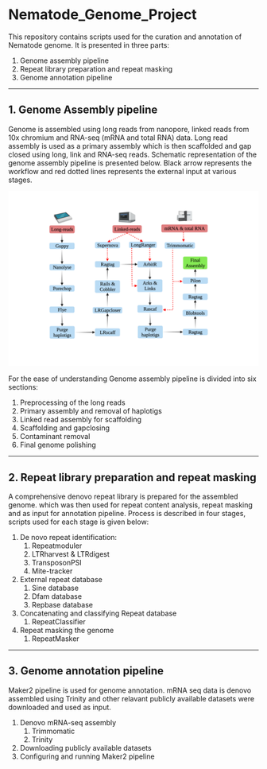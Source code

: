 # Nematode_Genome_Project

This repository contains scripts used for the curation and annotation of Nematode genome.
It is presented in three parts:

1. Genome assembly pipeline
2. Repeat library preparation and repeat masking
3. Genome annotation pipeline
---
## 1. Genome Assembly pipeline

Genome is assembled using long reads from nanopore, linked reads from 10x chromium and RNA-seq (mRNA and total RNA) data. Long read assembly is used as a primary assembly which is then scaffolded and gap closed using long, link and RNA-seq reads. Schematic representation of the genome assembly pipeline is presented below. Black arrow represents the workflow and red dotted lines represents the external input at various stages.

![Alt text](Nematode_genome_assembly_pipeline.png?raw=true "Title")


For the ease of understanding Genome assembly pipeline is divided into six sections: 
1. Preprocessing of the long reads
2. Primary assembly and removal of haplotigs
3. Linked read assembly for scaffolding
4. Scaffolding and gapclosing
5. Contaminant removal
6. Final genome polishing
---
## 2. Repeat library preparation and repeat masking

A comprehensive denovo repeat library is prepared for the assembled genome. which was then used for repeat content analysis, repeat masking and as input for annotation pipeline.
Process is described in four stages, scripts used for each stage is given below:
1. De novo repeat identification:
      1. Repeatmoduler
      2. LTRharvest & LTRdigest
      3. TransposonPSI
      4. Mite-tracker
2. External repeat database
      1. Sine database
      2. Dfam database
      3. Repbase database
3. Concatenating and classifying Repeat database
      1. RepeatClassifier
4. Repeat masking the genome
      1. RepeatMasker
---
## 3. Genome annotation pipeline
Maker2 pipeline is used for genome annotation. mRNA seq data is denovo assembled using Trinity and other relavant publicly available datasets were downloaded and used as input.

1. Denovo mRNA-seq assembly
      1. Trimmomatic
      2. Trinity
2. Downloading publicly available datasets
3. Configuring and running Maker2 pipeline
